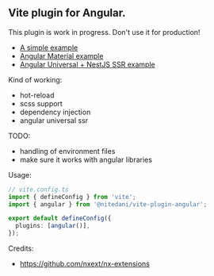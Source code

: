 Vite plugin for Angular.
---

This plugin is work in progress. Don't use it for production!

- [A simple example](./examples/simple/)
- [Angular Material example](./examples/material/)
- [Angular Universal + NestJS SSR example](./examples/universal/)

Kind of working:
- hot-reload
- scss support
- dependency injection
- angular universal ssr

TODO:
- handling of environment files
- make sure it works with angular libraries

Usage:

```typescript
// vite.config.ts
import { defineConfig } from 'vite';
import { angular } from '@nitedani/vite-plugin-angular';

export default defineConfig({
  plugins: [angular()],
});


```

Credits:
- https://github.com/nxext/nx-extensions